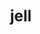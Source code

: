---
category: 4-letters
denotation: null
name: jell
reference_link: https://www.etymonline.com/word/jell
root_language: null
root_name: null
title: jell
type: free
word_sums:
- respelling: jell
  sum: 'Jell + '
---